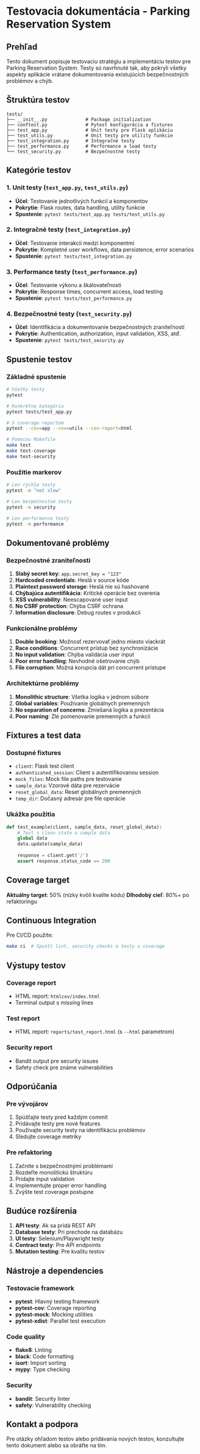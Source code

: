 # Testovacia dokumentácia - Parking Reservation System

## Prehľad

Tento dokument popisuje testovaciu stratégiu a implementáciu testov pre Parking Reservation System. Testy sú navrhnuté tak, aby pokryli všetky aspekty aplikácie vrátane dokumentovania existujúcich bezpečnostných problémov a chýb.

## Štruktúra testov

```
tests/
├── __init__.py              # Package initialization
├── conftest.py              # Pytest konfigurácia a fixtures
├── test_app.py              # Unit testy pre Flask aplikáciu
├── test_utils.py            # Unit testy pre utility funkcie
├── test_integration.py      # Integračné testy
├── test_performance.py      # Performance a load testy
└── test_security.py         # Bezpečnostné testy
```

## Kategórie testov

### 1. Unit testy (`test_app.py`, `test_utils.py`)
- **Účel**: Testovanie jednotlivých funkcií a komponentov
- **Pokrytie**: Flask routes, data handling, utility funkcie
- **Spustenie**: `pytest tests/test_app.py tests/test_utils.py`

### 2. Integračné testy (`test_integration.py`)
- **Účel**: Testovanie interakcií medzi komponentmi
- **Pokrytie**: Kompletné user workflows, data persistence, error scenarios
- **Spustenie**: `pytest tests/test_integration.py`

### 3. Performance testy (`test_performance.py`)
- **Účel**: Testovanie výkonu a škálovateľnosti
- **Pokrytie**: Response times, concurrent access, load testing
- **Spustenie**: `pytest tests/test_performance.py`

### 4. Bezpečnostné testy (`test_security.py`)
- **Účel**: Identifikácia a dokumentovanie bezpečnostných zraniteľností
- **Pokrytie**: Authentication, authorization, input validation, XSS, atď.
- **Spustenie**: `pytest tests/test_security.py`

## Spustenie testov

### Základné spustenie
```bash
# Všetky testy
pytest

# Konkrétna kategória
pytest tests/test_app.py

# S coverage reportom
pytest --cov=app --cov=utils --cov-report=html

# Pomocou Makefile
make test
make test-coverage
make test-security
```

### Použitie markerov
```bash
# Len rýchle testy
pytest -m "not slow"

# Len bezpečnostné testy
pytest -m security

# Len performance testy
pytest -m performance
```

## Dokumentované problémy

### Bezpečnostné zraniteľnosti
1. **Slabý secret key**: `app.secret_key = "123"`
2. **Hardcoded credentials**: Heslá v source kóde
3. **Plaintext password storage**: Heslá nie sú hashované
4. **Chýbajúca autentifikácia**: Kritické operácie bez overenia
5. **XSS vulnerability**: Neescapované user input
6. **No CSRF protection**: Chýba CSRF ochrana
7. **Information disclosure**: Debug routes v produkcii

### Funkcionálne problémy
1. **Double booking**: Možnosť rezervovať jedno miesto viackrát
2. **Race conditions**: Concurrent prístup bez synchronizácie
3. **No input validation**: Chýba validácia user input
4. **Poor error handling**: Nevhodné ošetrovanie chýb
5. **File corruption**: Možná korupcia dát pri concurrent prístupe

### Architektúrne problémy
1. **Monolithic structure**: Všetka logika v jednom súbore
2. **Global variables**: Používanie globálnych premenných
3. **No separation of concerns**: Zmiešaná logika a prezentácia
4. **Poor naming**: Zlé pomenovanie premenných a funkcií

## Fixtures a test data

### Dostupné fixtures
- `client`: Flask test client
- `authenticated_session`: Client s autentifikovanou session
- `mock_files`: Mock file paths pre testovanie
- `sample_data`: Vzorové dáta pre rezervácie
- `reset_global_data`: Reset globálnych premenných
- `temp_dir`: Dočasný adresár pre file operácie

### Ukážka použitia
```python
def test_example(client, sample_data, reset_global_data):
    # Test s clean state a sample data
    global data
    data.update(sample_data)
    
    response = client.get('/')
    assert response.status_code == 200
```

## Coverage target

**Aktuálny target**: 50% (nízky kvôli kvalite kódu)
**Dlhodobý cieľ**: 80%+ po refaktoringu

## Continuous Integration

Pre CI/CD použite:
```bash
make ci  # Spustí lint, security checks a testy s coverage
```

## Výstupy testov

### Coverage report
- HTML report: `htmlcov/index.html`
- Terminal output s missing lines

### Test report
- HTML report: `reports/test_report.html` (s `--html` parametrom)

### Security report
- Bandit output pre security issues
- Safety check pre známe vulnerabilities

## Odporúčania

### Pre vývojárov
1. Spúšťajte testy pred každým commit
2. Pridávajte testy pre nové features
3. Používajte security testy na identifikáciu problémov
4. Sledujte coverage metriky

### Pre refaktoring
1. Začnite s bezpečnostnými problémami
2. Rozdeľte monolitickú štruktúru
3. Pridajte input validation
4. Implementujte proper error handling
5. Zvýšte test coverage postupne

## Budúce rozšírenia

1. **API testy**: Ak sa pridá REST API
2. **Database testy**: Pri prechode na databázu
3. **UI testy**: Selenium/Playwright testy
4. **Contract testy**: Pre API endpoints
5. **Mutation testing**: Pre kvalitu testov

## Nástroje a dependencies

### Testovacie framework
- **pytest**: Hlavný testing framework
- **pytest-cov**: Coverage reporting
- **pytest-mock**: Mocking utilities
- **pytest-xdist**: Parallel test execution

### Code quality
- **flake8**: Linting
- **black**: Code formatting
- **isort**: Import sorting
- **mypy**: Type checking

### Security
- **bandit**: Security linter
- **safety**: Vulnerability checking

## Kontakt a podpora

Pre otázky ohľadom testov alebo pridávania nových testov, konzultujte tento dokument alebo sa obráťte na tím.
